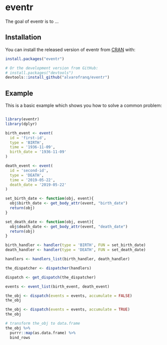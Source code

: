 
# eventr

<!-- badges: start -->
<!-- badges: end -->

The goal of eventr is to ...

## Installation

You can install the released version of eventr from [CRAN](https://CRAN.R-project.org) with:

``` r
install.packages("eventr")

# Or the development version from GitHub:
# install.packages("devtools")
devtools::install_github("alvarofranq/eventr")
```

## Example

This is a basic example which shows you how to solve a common problem:

``` r

library(eventr)
library(dplyr)

birth_event <- event(
  id = 'first-id',
  type = 'BIRTH',
  time = '1936-11-09',
  birth_date = '1936-11-09'
)

death_event <- event(
  id = 'second-id',
  type = 'DEATH',
  time = '2019-05-22',
  death_date = '2019-05-22'
)

set_birth_date <- function(obj, event){
  obj$birth_date <- get_body_attr(event, "birth_date")
  return(obj)
}

set_death_date <- function(obj, event){
  obj$death_date <- get_body_attr(event, "death_date")
  return(obj)
}

birth_handler <- handler(type = 'BIRTH', FUN = set_birth_date)
death_handler <- handler(type = 'DEATH', FUN = set_death_date)

handlers <- handlers_list(birth_handler, death_handler)

the_dispatcher <- dispatcher(handlers)

dispatch <- get_dispatch(the_dispatcher)

events <- event_list(birth_event, death_event)

the_obj <- dispatch(events = events, accumulate = FALSE)
the_obj

the_obj <- dispatch(events = events, accumulate = TRUE)
the_obj

# transform the_obj to data.frame
the_obj %>%
  purrr::map(as.data.frame) %>%
  bind_rows
  
```


